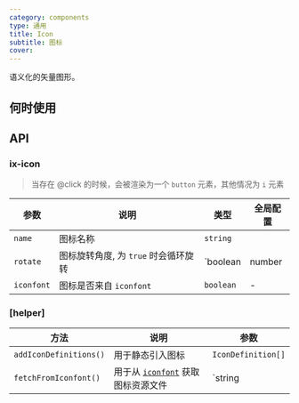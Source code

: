 ```yaml
---
category: components
type: 通用
title: Icon
subtitle: 图标
cover:
---
```


语义化的矢量图形。

## 何时使用

## API

### ix-icon

> 当存在 @click 的时候，会被渲染为一个 `button` 元素，其他情况为 `i` 元素

| 参数 | 说明 | 类型 | 全局配置 |
| --- | --- | --- | --- |
| `name`| 图标名称 | `string` |
| `rotate` | 图标旋转角度, 为 `true` 时会循环旋转 | `boolean|number|string` | - |
| `iconfont` | 图标是否来自 `iconfont` | `boolean` | - |

### [helper]

| 方法 | 说明 | 参数 |
| --- | --- | --- |
| `addIconDefinitions()` | 用于静态引入图标 | `IconDefinition[]` |
| `fetchFromIconfont()` | 用于从 [`iconfont`](https://www.iconfont.cn) 获取图标资源文件 | `string|string[]` |
